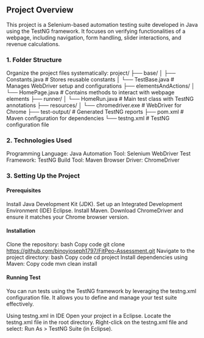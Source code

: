 ## Project Overview
This project is a Selenium-based automation testing suite developed in Java using the TestNG framework. 
It focuses on verifying functionalities of a webpage, including navigation, form handling, slider interactions, 
and revenue calculations.

### 1. Folder Structure
Organize the project files systematically:
project/
├── base/
│   ├── Constants.java        # Stores reusable constants
│   └── TestBase.java         # Manages WebDriver setup and configurations
├── elementsAndActions/
│   └── HomePage.java         # Contains methods to interact with webpage elements
├── runner/
│   └── HomeRun.java          # Main test class with TestNG annotations
├── resources/
│   └── chromedriver.exe      # WebDriver for Chrome
├── test-output/              # Generated TestNG reports
├── pom.xml                   # Maven configuration for dependencies
└── testng.xml                # TestNG configuration file

### 2. Technologies Used
Programming Language: Java
Automation Tool: Selenium WebDriver
Test Framework: TestNG
Build Tool: Maven
Browser Driver: ChromeDriver

### 3. Setting Up the Project
#### Prerequisites
Install Java Development Kit (JDK).
Set up an Integrated Development Environment (IDE) Eclipse.
Install Maven.
Download ChromeDriver and ensure it matches your Chrome browser version.

#### Installation
Clone the repository:
bash
Copy code
git clone <https://github.com/binoyjoseph1797/FitPeo-Assessment.git>
Navigate to the project directory:
bash
Copy code
cd project
Install dependencies using Maven:
Copy code
mvn clean install

#### Running Test
You can run tests using the TestNG framework by leveraging the testng.xml configuration file. It allows you to define and manage your test suite effectively.

Using testng.xml in IDE
Open your project in a Eclipse.
Locate the testng.xml file in the root directory.
Right-click on the testng.xml file and select:
Run As > TestNG Suite (in Eclipse).
